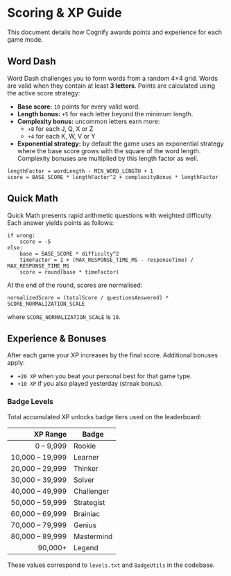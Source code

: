# Scoring & XP Guide

This document details how Cognify awards points and experience for each game mode.

## Word Dash

Word Dash challenges you to form words from a random 4×4 grid. Words are valid when they contain at least **3 letters**. Points are calculated using the active score strategy:

- **Base score:** `10` points for every valid word.
- **Length bonus:** `+5` for each letter beyond the minimum length.
- **Complexity bonus:** uncommon letters earn more:
  - `+8` for each J, Q, X or Z
  - `+4` for each K, W, V or Y
- **Exponential strategy:** by default the game uses an exponential strategy where
  the base score grows with the square of the word length. Complexity bonuses are
  multiplied by this length factor as well.

```
lengthFactor = wordLength - MIN_WORD_LENGTH + 1
score = BASE_SCORE * lengthFactor^2 + complexityBonus * lengthFactor
```

## Quick Math

Quick Math presents rapid arithmetic questions with weighted difficulty. Each
answer yields points as follows:

```
if wrong:
    score = -5
else:
    base = BASE_SCORE * difficulty^2
    timeFactor = 1 + (MAX_RESPONSE_TIME_MS - responseTime) / MAX_RESPONSE_TIME_MS
    score = round(base * timeFactor)
```

At the end of the round, scores are normalised:

```
normalizedScore = (totalScore / questionsAnswered) * SCORE_NORMALIZATION_SCALE
```

where `SCORE_NORMALIZATION_SCALE` is `10`.

## Experience & Bonuses

After each game your XP increases by the final score. Additional bonuses apply:

- `+20 XP` when you beat your personal best for that game type.
- `+10 XP` if you also played yesterday (streak bonus).

### Badge Levels

Total accumulated XP unlocks badge tiers used on the leaderboard:

| XP Range | Badge |
|---------:|-------|
| 0 – 9,999 | Rookie |
| 10,000 – 19,999 | Learner |
| 20,000 – 29,999 | Thinker |
| 30,000 – 39,999 | Solver |
| 40,000 – 49,999 | Challenger |
| 50,000 – 59,999 | Strategist |
| 60,000 – 69,999 | Brainiac |
| 70,000 – 79,999 | Genius |
| 80,000 – 89,999 | Mastermind |
| 90,000+ | Legend |

These values correspond to `levels.txt` and `BadgeUtils` in the codebase.

